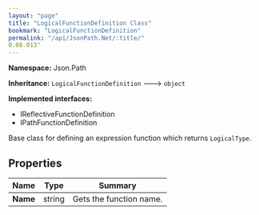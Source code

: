```yaml
---
layout: "page"
title: "LogicalFunctionDefinition Class"
bookmark: "LogicalFunctionDefinition"
permalink: "/api/JsonPath.Net/:title/"
0.08.013"
---
```

**Namespace:** Json.Path

**Inheritance:**
`LogicalFunctionDefinition`
 🡒 
`object`

**Implemented interfaces:**

- IReflectiveFunctionDefinition
- IPathFunctionDefinition

Base class for defining an expression function which returns `LogicalType`.

## Properties

| Name | Type | Summary |
|---|---|---|
| **Name** | string | Gets the function name. |

